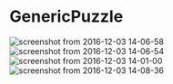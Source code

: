 # GenericPuzzle  
![screenshot from 2016-12-03 14-06-58](https://cloud.githubusercontent.com/assets/6639323/20859553/44129f9c-b962-11e6-9f11-73954ba47e6c.png)
![screenshot from 2016-12-03 14-06-54](https://cloud.githubusercontent.com/assets/6639323/20859555/44151812-b962-11e6-93d3-87fc6417dafe.png)
![screenshot from 2016-12-03 14-01-00](https://cloud.githubusercontent.com/assets/6639323/20859556/4415ce42-b962-11e6-90b3-4fd5af3eb4af.png)
![screenshot from 2016-12-03 14-08-36](https://cloud.githubusercontent.com/assets/6639323/20859554/4412e2f4-b962-11e6-88de-d9a427edef6b.png)
